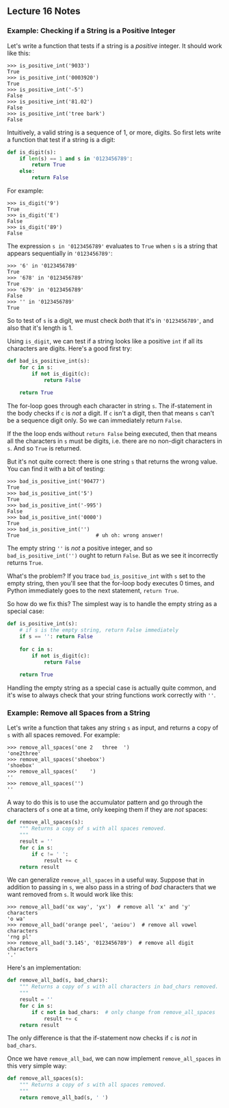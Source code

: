 ## Lecture 16 Notes

### Example: Checking if a String is a Positive Integer

Let's write a function that tests if a string is a *positive* integer. It
should work like this:

```
>>> is_positive_int('9033')
True
>>> is_positive_int('0003920')
True
>>> is_positive_int('-5')
False
>>> is_positive_int('81.02')
False
>>> is_positive_int('tree bark')
False
```

Intuitively, a valid string is a sequence of 1, or more, digits. So first lets
write a function that test if a string is a digit:

```python
def is_digit(s):
    if len(s) == 1 and s in '0123456789':
        return True
    else:
        return False
```

For example:

```
>>> is_digit('9')
True
>>> is_digit('E')
False
>>> is_digit('89')
False
```

The expression `s in '0123456789'` evaluates to `True` when `s` is a string
that appears sequentially in `'0123456789'`:

```
>>> '6' in '0123456789'
True
>>> '678' in '0123456789'
True
>>> '679' in '0123456789'
False
>>> '' in '0123456789'
True
```

So to test of `s` is a digit, we must check *both* that it's in
`'0123456789'`, and also that it's length is 1.

Using `is_digit`, we can test if a string looks like a positive `int` if all
its characters are digits. Here's a good first try:

```python
def bad_is_positive_int(s):        
    for c in s:
        if not is_digit(c):
            return False
            
    return True
```

The for-loop goes through each character in string `s`. The if-statement in
the body checks if `c` is *not* a digit. If `c` isn't a digit, then that means
`s` can't be a sequence digit only. So we can immediately return `False`.

If the the loop ends without `return False` being executed, then that means
all the characters in `s` must be digits, i.e. there are no non-digit
characters in `s`. And so `True` is returned.

But it's not quite correct: there is one string `s` that returns the wrong
value. You can find it with a bit of testing:

```
>>> bad_is_positive_int('90477')
True
>>> bad_is_positive_int('5')
True
>>> bad_is_positive_int('-995')
False
>>> bad_is_positive_int('0000')
True
>>> bad_is_positive_int('')
True                         # uh oh: wrong answer!
```

The empty string `''` is *not* a positive integer, and so
`bad_is_positive_int('')` ought to return `False`. But as we see it
incorrectly returns `True`.

What's the problem? If you trace `bad_is_positive_int` with `s` set to the
empty string, then you'll see that the for-loop body executes 0 times, and
Python immediately goes to the next statement, `return True`.

So how do we fix this? The simplest way is to handle the empty string as a
special case:

```python
def is_positive_int(s):
    # if s is the empty string, return False immediately
    if s == '': return False
        
    for c in s:
        if not is_digit(c):
            return False
            
    return True
```

Handling the empty string as a special case is actually quite common, and it's
wise to always check that your string functions work correctly with `''`.

### Example: Remove all Spaces from a String

Let's write a function that takes any string `s` as input, and returns a copy
of `s` with all spaces removed. For example:

```
>>> remove_all_spaces('one 2   three  ')
'one2three'
>>> remove_all_spaces('shoebox')
'shoebox'
>>> remove_all_spaces('    ')
''
>>> remove_all_spaces('')
''
```

A way to do this is to use the accumulator pattern and go through the
characters of `s` one at a time, only keeping them if they are *not* spaces:

```python
def remove_all_spaces(s):
    """ Returns a copy of s with all spaces removed.
    """
    result = ''
    for c in s:
        if c != ' ':
            result += c
    return result
```

We can generalize `remove_all_spaces` in a useful way. Suppose that in
addition to passing in `s`, we also pass in a string of *bad* characters that
we want removed from `s`. It would work like this:

```
>>> remove_all_bad('ox way', 'yx')  # remove all 'x' and 'y' characters
'o wa'
>>> remove_all_bad('orange peel', 'aeiou')  # remove all vowel characters
'rng pl'
>>> remove_all_bad('3.145', '0123456789')  # remove all digit characters
'.'
```

Here's an implementation:

```python
def remove_all_bad(s, bad_chars):
    """ Returns a copy of s with all characters in bad_chars removed.
    """
    result = ''
    for c in s:
        if c not in bad_chars:  # only change from remove_all_spaces
            result += c
    return result
```

The only difference is that the if-statement now checks if `c` is *not* in
`bad_chars`.

Once we have `remove_all_bad`, we can now implement `remove_all_spaces` in
this very simple way:

```python
def remove_all_spaces(s):
    """ Returns a copy of s with all spaces removed.
    """
    return remove_all_bad(s, ' ')
```
